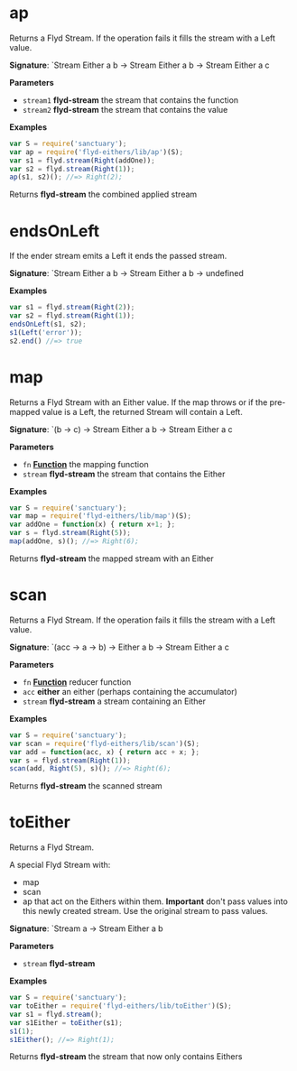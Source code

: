 # ap

Returns a Flyd Stream.
If the operation fails it fills the stream with a Left value.

**Signature**: \`Stream Either a b -> Stream Either a b -> Stream Either a c

**Parameters**

-   `stream1` **flyd-stream** the stream that contains the function
-   `stream2` **flyd-stream** the stream that contains the value

**Examples**

```javascript
var S = require('sanctuary');
var ap = require('flyd-eithers/lib/ap')(S);
var s1 = flyd.stream(Right(addOne));
var s2 = flyd.stream(Right(1));
ap(s1, s2)(); //=> Right(2);
```

Returns **flyd-stream** the combined applied stream

# endsOnLeft

If the ender stream emits a Left it ends the passed stream.

**Signature**: \`Stream Either a b -> Stream Either a b -> undefined

**Examples**

```javascript
var s1 = flyd.stream(Right(2));
var s2 = flyd.stream(Right(1));
endsOnLeft(s1, s2);
s1(Left('error'));
s2.end() //=> true
```

# map

Returns a Flyd Stream with an Either value.
If the map throws or if the pre-mapped value is a Left,
the returned Stream will contain a Left.

**Signature**: \`(b -> c) -> Stream Either a b -> Stream Either a c

**Parameters**

-   `fn` **[Function](https://developer.mozilla.org/en-US/docs/Web/JavaScript/Reference/Statements/function)** the mapping function
-   `stream` **flyd-stream** the stream that contains the Either

**Examples**

```javascript
var S = require('sanctuary');
var map = require('flyd-eithers/lib/map')(S);
var addOne = function(x) { return x+1; };
var s = flyd.stream(Right(5));
map(addOne, s)(); //=> Right(6);
```

Returns **flyd-stream** the mapped stream with an Either

# scan

Returns a Flyd Stream.
If the operation fails it fills the stream with a Left value.

**Signature**: \`(acc -> a -> b) -> Either a b -> Stream Either a c

**Parameters**

-   `fn` **[Function](https://developer.mozilla.org/en-US/docs/Web/JavaScript/Reference/Statements/function)** reducer function
-   `acc` **either** an either (perhaps containing the accumulator)
-   `stream` **flyd-stream** a stream containing an Either

**Examples**

```javascript
var S = require('sanctuary');
var scan = require('flyd-eithers/lib/scan')(S);
var add = function(acc, x) { return acc + x; };
var s = flyd.stream(Right(1));
scan(add, Right(5), s)(); //=> Right(6);
```

Returns **flyd-stream** the scanned stream

# toEither

Returns a Flyd Stream.

A special Flyd Stream with:

-   map
-   scan
-   ap
    that act on the Eithers within them.
    **Important** don't pass values into this newly created stream.
    Use the original stream to pass values.

**Signature**: \`Stream a -> Stream Either a b

**Parameters**

-   `stream` **flyd-stream**

**Examples**

```javascript
var S = require('sanctuary');
var toEither = require('flyd-eithers/lib/toEither')(S);
var s1 = flyd.stream();
var s1Either = toEither(s1);
s1(1);
s1Either(); //=> Right(1);
```

Returns **flyd-stream** the stream that now only contains Eithers
